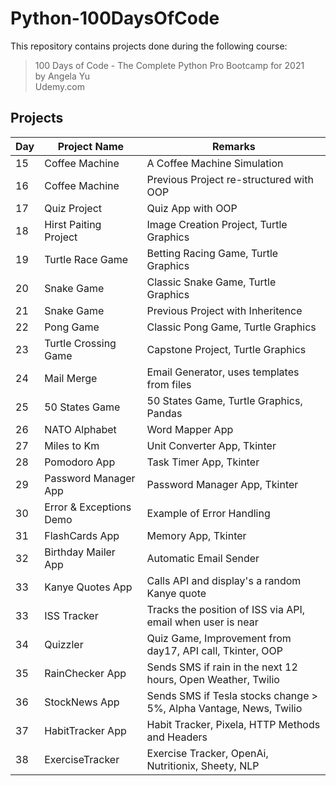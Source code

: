 # Python-100DaysOfCode

This repository contains projects done during the following course:

> 100 Days of Code - The Complete Python Pro Bootcamp for 2021 \
> by Angela Yu \
> Udemy.com

## Projects

| Day | Project Name            | Remarks                                                            |
| --- | ----------------------- | ------------------------------------------------------------------ |
| 15  | Coffee Machine          | A Coffee Machine Simulation                                        |
| 16  | Coffee Machine          | Previous Project re-structured with OOP                            |
| 17  | Quiz Project            | Quiz App with OOP                                                  |
| 18  | Hirst Paiting Project   | Image Creation Project, Turtle Graphics                            |
| 19  | Turtle Race Game        | Betting Racing Game, Turtle Graphics                               |
| 20  | Snake Game              | Classic Snake Game, Turtle Graphics                                |
| 21  | Snake Game              | Previous Project with Inheritence                                  |
| 22  | Pong Game               | Classic Pong Game, Turtle Graphics                                 |
| 23  | Turtle Crossing Game    | Capstone Project, Turtle Graphics                                  |
| 24  | Mail Merge              | Email Generator, uses templates from files                         |
| 25  | 50 States Game          | 50 States Game, Turtle Graphics, Pandas                            |
| 26  | NATO Alphabet           | Word Mapper App                                                    |
| 27  | Miles to Km             | Unit Converter App, Tkinter                                        |
| 28  | Pomodoro App            | Task Timer App, Tkinter                                            |
| 29  | Password Manager App    | Password Manager App, Tkinter                                      |
| 30  | Error & Exceptions Demo | Example of Error Handling                                          |
| 31  | FlashCards App          | Memory App, Tkinter                                                |
| 32  | Birthday Mailer App     | Automatic Email Sender                                             |
| 33  | Kanye Quotes App        | Calls API and display's a random Kanye quote                       |
| 33  | ISS Tracker             | Tracks the position of ISS via API, email when user is near        |
| 34  | Quizzler                | Quiz Game, Improvement from day17, API call, Tkinter, OOP          |
| 35  | RainChecker App         | Sends SMS if rain in the next 12 hours, Open Weather, Twilio       |
| 36  | StockNews App           | Sends SMS if Tesla stocks change > 5%, Alpha Vantage, News, Twilio |
| 37  | HabitTracker App        | Habit Tracker, Pixela, HTTP Methods and Headers                    |
| 38  | ExerciseTracker         | Exercise Tracker, OpenAi, Nutritionix, Sheety, NLP                 |
